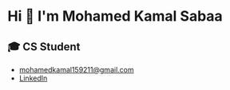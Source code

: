 # Hi 👋 I'm Mohamed Kamal Sabaa

## 🎓 CS Student

- mohamedkamal159211@gmail.com
- [LinkedIn](https://www.linkedin.com/in/mohamed-k-sabaa-97a4aa224/)
